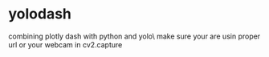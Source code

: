 # yolodash
combining plotly dash with python and yolo\\
make sure your are usin proper url or your webcam in cv2.capture
